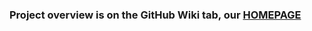 
### Project overview is on the GitHub Wiki tab, our [HOMEPAGE](https://github.com/Rdatatable/data.table/wiki)

